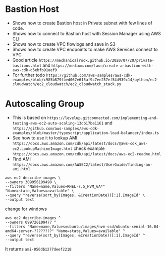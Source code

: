 # Bastion Host
* Shows how to create Bastion host in Private subnet with few lines of code.
* Shows how to connect to Bastion host with Session Manager using AWS CLI
* Shows how to create VPC flowlogs and save in S3
* Shows how to create VPC endpoints to make AWS Services connect to VPC
* Good article `https://mechanicalrock.github.io/2020/07/20/private-bastions.html` and `https://medium.com/faun/create-a-bastion-with-aws-cdk-d5ebfb91aef9`
* For further todo `https://github.com/aws-samples/aws-cdk-examples/blob/c985b879fbed067e615af9c7ee257ef54d939c14/python/ec2-cloudwatch/ec2_cloudwatch/ec2_cloudwatch_stack.py`
# Autoscaling Group
* This is based on `https://levelup.gitconnected.com/implementing-and-testing-aws-ec2-auto-scaling-13db17be1161` and `https://github.com/aws-samples/aws-cdk-examples/blob/master/typescript/application-load-balancer/index.ts`  
* See how to use it to lookup AMI `https://docs.aws.amazon.com/cdk/api/latest/docs/@aws-cdk_aws-ec2.LookupMachineImage.html` check example `https://docs.aws.amazon.com/cdk/api/latest/docs/aws-ec2-readme.html`
* Find AMI `https://docs.aws.amazon.com/AWSEC2/latest/UserGuide/finding-an-ami.html`

`aws ec2 describe-images \`      
    `--owners 309956199498 \`     
    `--filters "Name=name,Values=RHEL-7.5_HVM_GA*" "Name=state,Values=available" \`  
    `--query "reverse(sort_by(Images, &CreationDate))[:1].ImageId" \`      
    `--output text`      

change for windows

`aws ec2 describe-images ^`  
    `--owners 099720109477 ^`  
    `--filters "Name=name,Values=ubuntu/images/hvm-ssd/ubuntu-xenial-16.04-amd64-server-????????" "Name=state,Values=available" ^`  
    `--query "reverse(sort_by(Images, &CreationDate))[:1].ImageId" ^`  
    `--output text`  

It returns
`ami-056db1277deef2218`
